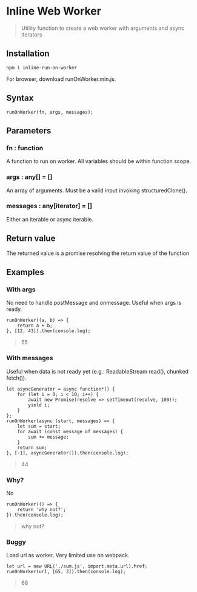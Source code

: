 # Inline Web Worker
> Utility function to create a web worker with arguments and async iterators

## Installation
```
npm i inline-run-on-worker
```
For browser, download runOnWorker.min.js.

## Syntax
```
runOnWorker(fn, args, messages);
```
## Parameters

### fn : function
A function to run on worker. All variables should be within function scope.

### args : any[] = []
An array of arguments. Must be a valid input invoking structuredClone().

### messages : any[iterator] = []
Either an iterable or async iterable.

## Return value
The returned value is a promise resolving the return value of the function

## Examples

### With args
No need to handle postMessage and onmessage. Useful when args is ready.
```
runOnWorker((a, b) => {
    return a + b;
}, [12, 43]).then(console.log);
```
> 55

### With messages
Useful when data is not ready yet (e.g.: ReadableStream read(), chunked fetch()).
```
let asyncGenerator = async function*() {
    for (let i = 0; i < 10; i++) {
        await new Promise(resolve => setTimeout(resolve, 100));
        yield i;
    }
};
runOnWorker(async (start, messages) => {
    let sum = start;
    for await (const message of messages) {
        sum += message;
    }
    return sum;
}, [-1], asyncGenerator()).then(console.log);
```
> 44

### Why?
No
```
runOnWorker(() => {
    return 'why not?';
}).then(console.log);
```
> why not?

### Buggy
Load url as worker. Very limited use on webpack.
```
let url = new URL('./sum.js', import.meta.url).href;
runOnWorker(url, [65, 3]).then(console.log);
```
> 68